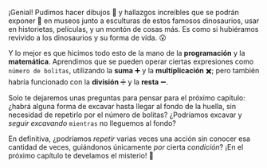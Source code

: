 ¡Genial! Pudimos hacer dibujos :notebook_with_decorative_cover: y hallazgos increíbles que se podrán exponer :newspaper: en museos junto a esculturas de estos famosos dinosaurios, usar en historietas, películas, y un montón de cosas más. Es como si hubiéramos revivido a los dinosaurios y su forma de vida. :open_mouth:

Y lo mejor es que hicimos todo esto de la mano de la **programación** y la **matemática**. Aprendimos que se pueden operar ciertas expresiones como `número de bolitas`, utilizando la **suma** :heavy_plus_sign: y la **multiplicación** :heavy_multiplication_x:; pero también habría funcionado con la **división** :heavy_division_sign: y la **resta** :heavy_minus_sign:. 

Solo te dejaremos unas preguntas para pensar para el próximo capítulo: ¿habrá alguna forma de excavar hasta llegar al fondo de la huella, sin necesidad de repetirlo por el número de bolitas? ¿Podríamos excavar y _seguir excavando_ `mientras` no lleguemos al fondo? 

En definitiva, ¿podríamos _repetir_ varias veces una acción sin conocer esa cantidad de veces, guiándonos únicamente _por_ cierta _condición_? ¡En el próximo capítulo te develamos el misterio! :grimacing:
